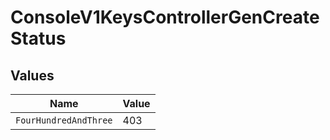 # ConsoleV1KeysControllerGenCreateStatus


## Values

| Name                  | Value                 |
| --------------------- | --------------------- |
| `FourHundredAndThree` | 403                   |